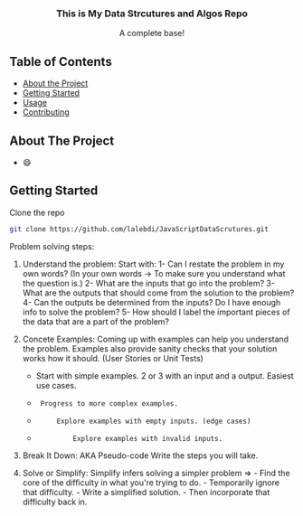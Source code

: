 
<p align="center">
  
    
 

  <h3 align="center">This is My Data Strcutures and Algos Repo</h3>

  <p align="center">
    A complete base!
    <br />
    
  </p>
</p>



<!-- TABLE OF CONTENTS -->
## Table of Contents

* [About the Project](#about-the-project)
* [Getting Started](#getting-started)
* [Usage](#usage)
* [Contributing](#contributing)


<!-- ABOUT THE PROJECT -->
## About The Project




*  :smile:



<!-- GETTING STARTED -->
## Getting Started



Clone the repo
```sh
git clone https://github.com/lalebdi/JavaScriptDataScrutures.git
```

Problem solving steps:

1. Understand the problem:
    Start with:
        1- Can I restate the problem in my own words? (In your own words -> To make sure you understand what the question is.)
            2- What are the inputs that go into the problem? 
                3- What are the outputs that should come from the solution to the problem?
                    4- Can the outputs be determined from the inputs? Do I have enough info to solve the problem? 
                        5- How should I label the important pieces of the data that are a part of the problem?

2. Concete Examples:
  Coming up with examples can help you understand the problem. Examples also provide sanity checks that your solution works how it should. (User Stories or Unit Tests)
      * Start with simple examples. 2 or 3 with an input and a output. Easiest use cases. 
      *      Progress to more complex examples.
      *          Explore examples with empty inputs. (edge cases)
      *              Explore examples with invalid inputs. 
  
3. Break It Down:
     AKA Pseudo-code
         Write the steps you will take.

4. Solve or Simplify:
    Simplify infers solving a simpler problem =>
        - Find the core of the difficulty in what you're trying to do.
        -      Temporarily ignore that difficulty.
        -           Write a simplified solution.
        -               Then incorporate that difficulty back in.

